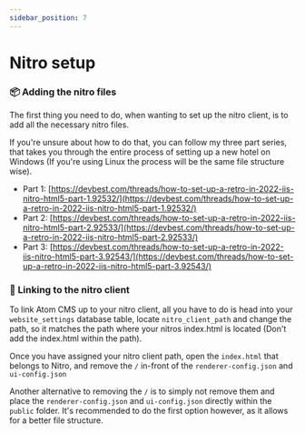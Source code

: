 ```yaml
---
sidebar_position: 7
---
```


# Nitro setup

### 📦 Adding the nitro files
The first thing you need to do, when wanting to set up the nitro client, is to add all the necessary nitro files.

If you're unsure about how to do that, you can follow my three part series, that takes you through the entire process of setting up a new hotel on Windows (If you're using Linux the process will be the same file structure wise).
- Part 1: [https://devbest.com/threads/how-to-set-up-a-retro-in-2022-iis-nitro-html5-part-1.92532/](https://devbest.com/threads/how-to-set-up-a-retro-in-2022-iis-nitro-html5-part-1.92532/)
- Part 2: [https://devbest.com/threads/how-to-set-up-a-retro-in-2022-iis-nitro-html5-part-2.92533/](https://devbest.com/threads/how-to-set-up-a-retro-in-2022-iis-nitro-html5-part-2.92533/)
- Part 3: [https://devbest.com/threads/how-to-set-up-a-retro-in-2022-iis-nitro-html5-part-3.92543/](https://devbest.com/threads/how-to-set-up-a-retro-in-2022-iis-nitro-html5-part-3.92543/)

### 🔌 Linking to the nitro client
To link Atom CMS up to your nitro client, all you have to do is head into your `website_settings` database table, locate `nitro_client_path` and change the path, so it matches the path where your nitros index.html is located (Don't add the index.html within the path).

Once you have assigned your nitro client path, open the `index.html` that belongs to Nitro, and remove the `/` in-front of the `renderer-config.json` and `ui-config.json`

Another alternative to removing the `/` is to simply not remove them and place the `renderer-config.json` and `ui-config.json` directly within the `public` folder. It's recommended to do the first option however, as it allows for a better file structure.